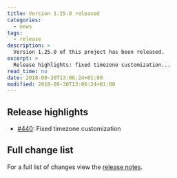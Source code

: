 ```yaml
---
title: Version 1.25.0 released
categories:
  - news
tags:
  - release
description: >
  Version 1.25.0 of this project has been released.
excerpt: >
  Release highlights: fixed timezone customization...
read_time: no
date: 2018-09-30T13:06:24+01:00
modified: 2018-09-30T13:06:24+01:00
---
```


## Release highlights

* [#440](https://github.com/gantsign/development-environment/pull/440):
  Fixed timezone customization

## Full change list

For a full list of changes view the
[release notes](https://github.com/gantsign/development-environment/releases/tag/1.25.0).
